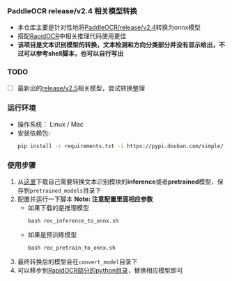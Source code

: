 ### PaddleOCR release/v2.4 相关模型转换
- 本仓库主要是针对性地将[PaddleOCR/release/v2.4](https://github.com/PaddlePaddle/PaddleOCR/blob/release/2.4/doc/doc_ch/models_list.md)转换为onnx模型
- 搭配[RapidOCR](https://github.com/RapidAI/RapidOCR)中相关推理代码使用更佳
- **该项目是文本识别模型的转换，文本检测和方向分类部分并没有显示给出，不过可以参考shell脚本，也可以自行写出**

### TODO
- [ ] 最新出的[release/v2.5](https://github.com/PaddlePaddle/PaddleOCR/blob/release/2.5/doc/doc_ch/models_list.md)相关模型，尝试转换整理

### 运行环境
- 操作系统： Linux / Mac
- 安装依赖包:
    ```bash
    pip install -r requirements.txt -i https://pypi.douban.com/simple/
    ```

### 使用步骤
1. 从[这里](https://github.com/PaddlePaddle/PaddleOCR/blob/release/2.4/doc/doc_ch/models_list.md)下载自己需要转换文本识别模块的**inference**或者**pretrained**模型，保存到`pretrained_models`目录下
2. 配置并运行一下脚本
   **Note: 注意配置里面相应参数**
    - 如果下载的是推理模型
        ```shell
        bash rec_inference_to_onnx.sh
        ```
    - 如果是预训练模型
        ```shell
        bash rec_pretrain_to_onnx.sh
        ```
3. 最终转换后的模型会在`convert_model`目录下
4. 可以移步到[RapidOCR部分的python目录](https://github.com/RapidAI/RapidOCR/tree/main/python/onnxruntime_infer)，替换相应模型即可
